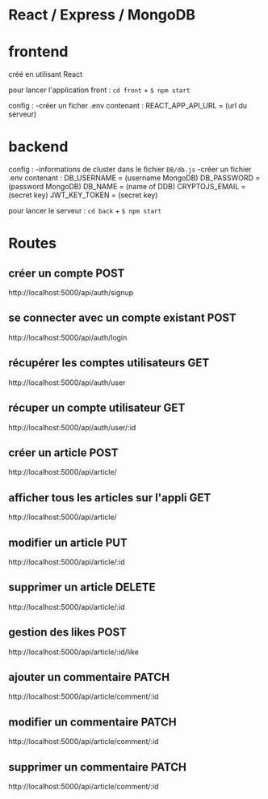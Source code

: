 # React / Express / MongoDB

# frontend
créé en utilisant React 

pour lancer l'application front :
`cd front` + `$ npm start`

config : 
-créer un ficher .env contenant :
REACT_APP_API_URL = (url du serveur)

# backend
config : 
-informations de cluster dans le fichier `DB/db.js`
-créer un fichier .env contenant :
DB_USERNAME = (username MongoDB)
DB_PASSWORD = (password MongoDB)
DB_NAME = (name of DDB)
CRYPTOJS_EMAIL = (secret key)
JWT_KEY_TOKEN = (secret key)

pour lancer le serveur :
`cd back` + `$ npm start`

# Routes
## créer un compte POST
http://localhost:5000/api/auth/signup

## se connecter avec un compte existant POST
http://localhost:5000/api/auth/login

## récupérer les comptes utilisateurs GET
http://localhost:5000/api/auth/user

## récuper un compte utilisateur GET
http://localhost:5000/api/auth/user/:id

## créer un article POST
http://localhost:5000/api/article/

## afficher tous les articles sur l'appli GET
http://localhost:5000/api/article/

## modifier un article PUT
http://localhost:5000/api/article/:id

## supprimer un article DELETE
http://localhost:5000/api/article/:id

## gestion des likes POST
http://localhost:5000/api/article/:id/like

## ajouter un commentaire PATCH
http://localhost:5000/api/article/comment/:id

## modifier un commentaire PATCH
http://localhost:5000/api/article/comment/:id

## supprimer un commentaire PATCH
http://localhost:5000/api/article/comment/:id


